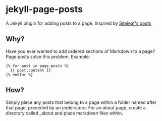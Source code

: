 # jekyll-page-posts
A Jekyll plugin for adding posts to a page. Inspired by [Siteleaf's posts](http://www.siteleaf.com/help/themes/variables/posts/)

## Why?
Have you ever wanted to add ordered sections of Markdown to a page? Page posts solve this problem. Example:

```
{% for post in page.posts %}
  {{ post.content }}
{% endfor %}
```

## How?
Simply place any posts that belong to a page within a folder named after that page, preceded by an underscore. For an about page, create a directory called _about and place markdown files within. 
